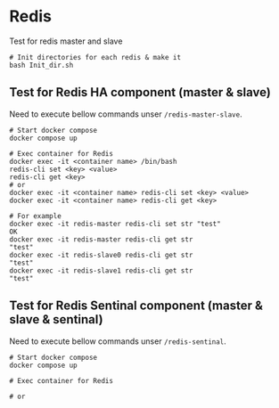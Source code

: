 # Redis
Test for redis master and slave
```
# Init directories for each redis & make it
bash Init_dir.sh
```


## Test for Redis HA component (master & slave)
Need to execute bellow commands unser `/redis-master-slave`.
```
# Start docker compose
docker compose up

# Exec container for Redis
docker exec -it <container name> /bin/bash
redis-cli set <key> <value>
redis-cli get <key> 
# or
docker exec -it <container name> redis-cli set <key> <value>
docker exec -it <container name> redis-cli get <key> 

# For example
docker exec -it redis-master redis-cli set str "test"
OK
docker exec -it redis-master redis-cli get str
"test"
docker exec -it redis-slave0 redis-cli get str
"test"
docker exec -it redis-slave1 redis-cli get str
"test"
```

## Test for Redis Sentinal component (master & slave & sentinal)
Need to execute bellow commands unser `/redis-sentinal`.
```
# Start docker compose
docker compose up

# Exec container for Redis

# or

```